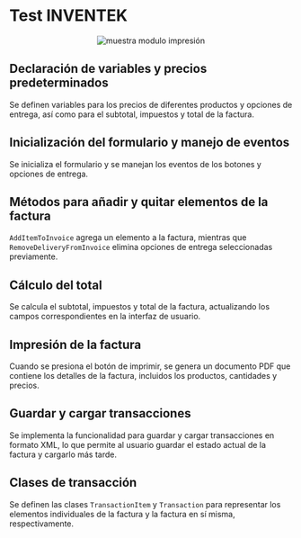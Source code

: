 # Test INVENTEK

<p align="center">
  <img src="https://i.ibb.co/N2Dh8S3/img-impresion.png" alt="muestra modulo impresión" />
</p>

## Declaración de variables y precios predeterminados
Se definen variables para los precios de diferentes productos y opciones de entrega, así como para el subtotal, impuestos y total de la factura.

## Inicialización del formulario y manejo de eventos
Se inicializa el formulario y se manejan los eventos de los botones y opciones de entrega.

## Métodos para añadir y quitar elementos de la factura
`AddItemToInvoice` agrega un elemento a la factura, mientras que `RemoveDeliveryFromInvoice` elimina opciones de entrega seleccionadas previamente.

## Cálculo del total
Se calcula el subtotal, impuestos y total de la factura, actualizando los campos correspondientes en la interfaz de usuario.

## Impresión de la factura
Cuando se presiona el botón de imprimir, se genera un documento PDF que contiene los detalles de la factura, incluidos los productos, cantidades y precios.

## Guardar y cargar transacciones
Se implementa la funcionalidad para guardar y cargar transacciones en formato XML, lo que permite al usuario guardar el estado actual de la factura y cargarlo más tarde.

## Clases de transacción
Se definen las clases `TransactionItem` y `Transaction` para representar los elementos individuales de la factura y la factura en sí misma, respectivamente.
